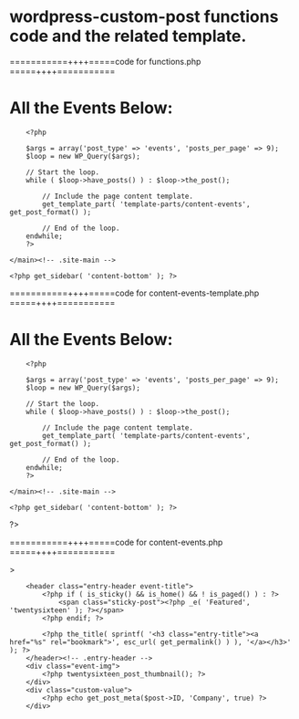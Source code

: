 # wordpress-custom-post functions code and the related template.

===========++++=====code for functions.php =====++++===========
<?php
    /**
    * Template Name: Event Template
    */

get_header(); ?>

<div id="primary" class="content-area-events">
	<main id="main" class="site-main" role="main">
		<h1>All the Events Below:</h1>

		<?php

		$args = array('post_type' => 'events', 'posts_per_page' => 9);
		$loop = new WP_Query($args);

		// Start the loop.
		while ( $loop->have_posts() ) : $loop->the_post();

			// Include the page content template.
			get_template_part( 'template-parts/content-events', get_post_format() );

			// End of the loop.
		endwhile;
		?>

	</main><!-- .site-main -->

	<?php get_sidebar( 'content-bottom' ); ?>

</div><!-- .content-area -->

<?php get_footer(); ?>

===========++++=====code for content-events-template.php =====++++===========

<?php
    /**
    * Template Name: Event Template
    */

get_header(); ?>

<div id="primary" class="content-area-events">
	<main id="main" class="site-main" role="main">
		<h1>All the Events Below:</h1>

		<?php

		$args = array('post_type' => 'events', 'posts_per_page' => 9);
		$loop = new WP_Query($args);

		// Start the loop.
		while ( $loop->have_posts() ) : $loop->the_post();

			// Include the page content template.
			get_template_part( 'template-parts/content-events', get_post_format() );

			// End of the loop.
		endwhile;
		?>

	</main><!-- .site-main -->

	<?php get_sidebar( 'content-bottom' ); ?>

</div><!-- .content-area -->
?>
<?php get_footer(); ?>

===========++++=====code for content-events.php =====++++===========
<?php
/**
 * The template part for displaying content for events
 *
 * @package WordPress
 * @subpackage Twenty_Sixteen
 * @since Twenty Sixteen 1.0
 */
?>
<div class="single-event">
<article id="post-<?php the_ID(); ?>" <?php post_class(); ?>>

		<header class="entry-header event-title">
			<?php if ( is_sticky() && is_home() && ! is_paged() ) : ?>
				<span class="sticky-post"><?php _e( 'Featured', 'twentysixteen' ); ?></span>
			<?php endif; ?>

			<?php the_title( sprintf( '<h3 class="entry-title"><a href="%s" rel="bookmark">', esc_url( get_permalink() ) ), '</a></h3>' ); ?>
		</header><!-- .entry-header -->
        <div class="event-img">
		    <?php twentysixteen_post_thumbnail(); ?>
		</div>
        <div class="custom-value">
			<?php echo get_post_meta($post->ID, 'Company', true) ?>
        </div>

</article>

</div>
<!-- #post-## -->
